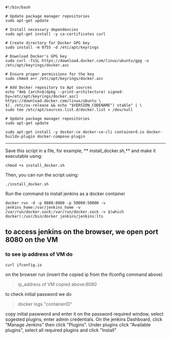 ```
#!/bin/bash

# Update package manager repositories
sudo apt-get update

# Install necessary dependencies
sudo apt-get install -y ca-certificates curl

# Create directory for Docker GPG key
sudo install -m 0755 -d /etc/apt/keyrings

# Download Docker's GPG key
sudo curl -fsSL https://download.docker.com/linux/ubuntu/gpg -o /etc/apt/keyrings/docker.asc

# Ensure proper permissions for the key
sudo chmod a+r /etc/apt/keyrings/docker.asc

# Add Docker repository to Apt sources
echo "deb [arch=$(dpkg --print-architecture) signed-by=/etc/apt/keyrings/docker.asc] https://download.docker.com/linux/ubuntu \
$(. /etc/os-release && echo "$VERSION_CODENAME") stable" | \
sudo tee /etc/apt/sources.list.d/docker.list > /dev/null

# Update package manager repositories
sudo apt-get update

sudo apt-get install -y docker-ce docker-ce-cli containerd.io docker-buildx-plugin docker-compose-plugin 

```
---
Save this script in a file, for example, ** install_docker.sh,** and make it executable using:
```
chmod +x install_docker.sh
```
Then, you can run the script using:
```
./install_docker.sh
```

Run the command to install jenkins as a docker container
```
docker run -d -p 8080:8080 -p 50000:50000 -v jenkins_home:/var/jenkins_home -v /var/run/docker.sock:/var/run/docker.sock -v $(which docker):/usr/bin/docker jenkins/jenkins:lts
```

## to access jenkins on the browser, we open port 8080 on the VM
 ### to see ip address of VM do
 
```
curl ifconfig.io
```

on the browser run (insert the copied ip from the ifconfig command above)


> ip_address of VM copied above:8080 

to check initial password we do


> docker logs "containerID"

copy initial paswword and enter it on the password required window,
select sugested plugins,
enter admin credentials. On the jenkins Dashboard, click "Manage Jenkins" then click "Plugins". Under plugins click "Available plugins", select all required plugins and click "Install"
